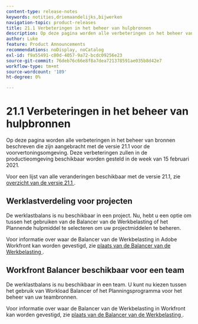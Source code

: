 ```yaml
---
content-type: release-notes
keywords: notities,driemaandelijks,bijwerken
navigation-topic: product-releases
title: 21.1 Verbeteringen in het beheer van hulpbronnen
description: Op deze pagina worden alle verbeteringen in het beheer van bronnen beschreven die zijn aangebracht met de versie 21.1 voor de voorvertoningsomgeving. Deze verbeteringen zullen in de productieomgeving beschikbaar worden gesteld in de week van 15 februari 2021.
author: Luke
feature: Product Announcements
recommendations: noDisplay, noCatalog
exl-id: f9a55491-c80d-4057-9a72-bcdc09256e23
source-git-commit: 76deb76c66e8f8a7dea721378591ae035b8d42e7
workflow-type: tm+mt
source-wordcount: '189'
ht-degree: 0%

---
```


# 21.1 Verbeteringen in het beheer van hulpbronnen

Op deze pagina worden alle verbeteringen in het beheer van bronnen beschreven die zijn aangebracht met de versie 21.1 voor de voorvertoningsomgeving. Deze verbeteringen zullen in de productieomgeving beschikbaar worden gesteld in de week van 15 februari 2021.

Voor een lijst van alle veranderingen beschikbaar met de versie 21.1, zie [ overzicht van de versie 21.1 ](../../../product-announcements/product-releases/21.1-release-activity/21-1-release-overview.md).

## Werklastverdeling voor projecten

De werklastbalans is nu beschikbaar in een project. Nu, hebt u een optie om tussen het gebruiken van de Balancer van de Werkbelasting of het Plannende hulpmiddel te selecteren om uw projectmiddelen te beheren.

Voor informatie over waar de Balancer van de Werkbelasting in Adobe Workfront kan worden gevestigd, zie [ plaats van de Balancer van de Werkbelasting ](../../../resource-mgmt/workload-balancer/locate-workload-balancer.md).

## Workfront Balancer beschikbaar voor een team

De werklastbalans is nu beschikbaar in een team. U kunt nu kiezen tussen het gebruik van Workload Balancer of het Planningsprogramma voor het beheer van uw teambronnen.

Voor informatie over waar de Balancer van de Werkbelasting in Workfront kan worden gevestigd, zie [ plaats van de Balancer van de Werkbelasting ](../../../resource-mgmt/workload-balancer/locate-workload-balancer.md).

